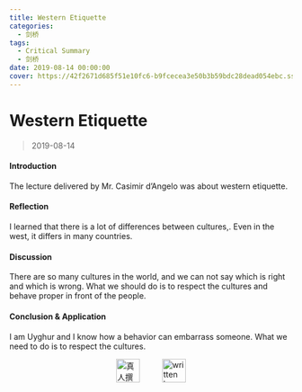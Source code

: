 ```yaml
---
title: Western Etiquette
categories:
  - 剑桥
tags:
  - Critical Summary
  - 剑桥
date: 2019-08-14 00:00:00
cover: https://42f2671d685f51e10fc6-b9fcecea3e50b3b59bdc28dead054ebc.ssl.cf5.rackcdn.com/illustrations/snow_games_ohkc.svg
---
```


# Western Etiquette

> 2019-08-14

#### Introduction

The lecture delivered by Mr. Casimir d’Angelo was about western etiquette.

#### Reflection

I learned that there is a lot of differences between cultures,. Even in the west, it differs in many countries.

#### Discussion

There are so many cultures in the world, and we can not say which is right and which is wrong. What we should do is to respect the cultures and behave proper in front of the people.

#### Conclusion & Application

I am Uyghur and I know how a behavior can embarrass someone. What we need to do is to respect the cultures.

<div style="display: flex; justify-content: center; align-items: center; gap: 40px;">
  <img src="https://mirror.ghproxy.com/https://raw.githubusercontent.com/L1cardo/l1cardo.github.io/blog/themes/butterfly/source/img/notbyai_cn.png" alt="真人撰写" style="height: 42px;">
  <img src="https://mirror.ghproxy.com/https://raw.githubusercontent.com/L1cardo/l1cardo.github.io/blog/themes/butterfly/source/img/notbyai_en.png" alt="written by human" style="height: 42px;">
</div>
